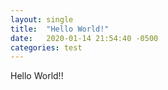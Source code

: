 ```yaml
---
layout: single
title:  "Hello World!"
date:   2020-01-14 21:54:40 -0500
categories: test
---
```


Hello World!!
